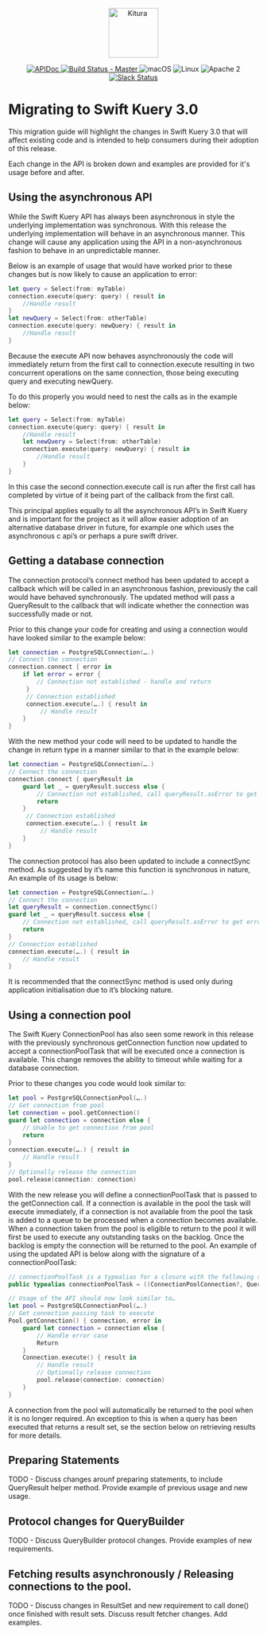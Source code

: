 <p align="center">
    <a href="http://kitura.io/">
        <img src="https://raw.githubusercontent.com/IBM-Swift/Kitura/master/Sources/Kitura/resources/kitura-bird.svg?sanitize=true" height="100" alt="Kitura">
    </a>
</p>


<p align="center">
    <a href="https://ibm-swift.github.io/Swift-Kuery/index.html">
    <img src="https://img.shields.io/badge/apidoc-SwiftKuery-1FBCE4.svg?style=flat" alt="APIDoc">
    </a>
    <a href="https://travis-ci.org/IBM-Swift/Swift-Kuery">
    <img src="https://travis-ci.org/IBM-Swift/Swift-Kuery.svg?branch=master" alt="Build Status - Master">
    </a>
    <img src="https://img.shields.io/badge/os-macOS-green.svg?style=flat" alt="macOS">
    <img src="https://img.shields.io/badge/os-linux-green.svg?style=flat" alt="Linux">
    <img src="https://img.shields.io/badge/license-Apache2-blue.svg?style=flat" alt="Apache 2">
    <a href="http://swift-at-ibm-slack.mybluemix.net/">
    <img src="http://swift-at-ibm-slack.mybluemix.net/badge.svg" alt="Slack Status">
    </a>
</p>

# Migrating to Swift Kuery 3.0

This migration guide will highlight the changes in Swift Kuery 3.0 that will affect existing code and is intended to help consumers during their adoption of this release.

Each change in the API is broken down and examples are provided for it's usage before and after.

## Using the asynchronous API

While the Swift Kuery API has always been asynchronous in style the underlying implementation was synchronous. With this release the underlying implementation will behave in an asynchronous manner. This change will cause any application using the API in a non-asynchronous fashion to behave in an unpredictable manner.

Below is an example of usage that would have worked prior to these changes but is now likely to cause an application to error:

```swift
let query = Select(from: myTable)
connection.execute(query: query) { result in
    //Handle result
}
let newQuery = Select(from: otherTable)
connection.execute(query: newQuery) { result in
    //Handle result
}
```

Because the execute API now behaves asynchronously the code will immediately return from the first call to connection.execute resulting in two concurrent operations on the same connection, those being executing query and executing newQuery.

To do this properly you would need to nest the calls as in the example below:

```swift
let query = Select(from: myTable)
connection.execute(query: query) { result in
    //Handle result
    let newQuery = Select(from: otherTable)
    connection.execute(query: newQuery) { result in
        //Handle result
    }
}
```

In this case the second connection.execute call is run after the first call has completed by virtue of it being part of the callback from the first call.

This principal applies equally to all the asynchronous API’s in Swift Kuery and is important for the project as it will allow easier adoption of an alternative database driver in future, for example one which uses the asynchronous c api’s or perhaps a pure swift driver.

## Getting a database connection

The connection protocol’s connect method has been updated to accept a callback which will be called in an asynchronous fashion, previously the call would have behaved synchronously. The updated method will pass a QueryResult to the callback that will indicate whether the connection was successfully made or not.

Prior to this change your code for creating and using a connection would have looked similar to the example below:

```swift
let connection = PostgreSQLConnection(….)
// Connect the connection
connection.connect { error in
    if let error = error {
        // Connection not established - handle and return
     }
     // Connection established
     connection.execute(….) { result in
         // Handle result
    }
}
```

With the new method your code will need to be updated to handle the change in return type in a manner similar to that in the example below:

```swift
let connection = PostgreSQLConnection(….)
// Connect the connection
connection.connect { queryResult in
    guard let _ = queryResult.success else {
        // Connection not established, call queryResult.asError to get error.
        return
    }
     // Connection established
     connection.execute(….) { result in
         // Handle result
    }
}
```

The connection protocol has also been updated to include a connectSync method. As suggested by it’s name this function is synchronous in nature, An example of its usage is below:

```swift
let connection = PostgreSQLConnection(….)
// Connect the connection
let queryResult = connection.connectSync()
guard let _ = queryResult.success else {
    // Connection not established, call queryResult.asError to get error.
    return
}
// Connection established
connection.execute(….) { result in
    // Handle result
}
```

It is recommended that the connectSync method is used only during application initialisation due to it’s blocking nature.

## Using a connection pool

The Swift Kuery ConnectionPool has also seen some rework in this release with the previously synchronous getConnection function now updated to accept a connectionPoolTask that will be executed once a connection is available. This change removes the ability to timeout while waiting for a database connection.

Prior to these changes you code would look similar to:

```swift
let pool = PostgreSQLConnectionPool(….)
// Get connection from pool
let connection = pool.getConnection()
guard let connection = connection else {
    // Unable to get connection from pool
    return
}
connection.execute(….) { result in
    // Handle result
}
// Optionally release the connection
pool.release(connection: connection)
```

With the new release you will define a connectionPoolTask that is passed to the getConnection call. If a connection is available in the pool the task will execute immediately, if a connection is not available from the pool the task is added to a queue to be processed when a connection becomes available. When a connection taken from the pool is eligible to return to the pool it will first be used to execute any outstanding tasks on the backlog. Once the backlog is empty the connection will be returned to the pool. An example of using the updated API is below along with the signature of a connectionPoolTask:

```swift
// connectionPoolTask is a typealias for a closure with the following signature
public typealias connectionPoolTask = ((ConnectionPoolConnection?, QueryError?) -> ())

// Usage of the API should now look similar to…
let pool = PostgreSQLConnectionPool(….)
// Get connection passing task to execute
Pool.getConnection() { connection, error in
    guard let connection = connection else {
        // Handle error case
        Return
    }
    Connection.execute() { result in
        // Handle result
        // Optionally release connection
        pool.release(connection: connection)
    }
}
```

A connection from the pool will automatically be returned to the pool when it is no longer required. An exception to this is when a query has been executed that returns a result set, se the section below on retrieving results for more details.

## Preparing Statements

TODO - Discuss changes arounf preparing statements, to include QueryResult helper method. Provide example of previous usage and new usage.

## Protocol changes for QueryBuilder

TODO - Discuss QueryBuilder protocol changes. Provide examples of new requirements.

## Fetching results asynchronously / Releasing connections to the pool.

TODO - Discuss changes in ResultSet and new requirement to call done() once finished with result sets. Discuss result fetcher changes. Add examples.



